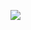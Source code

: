 <a href="naver.com" target="_blank"><img src="https://img.shields.io/badge/C%2B%2B-red?style=flat&logo=#00599C&logoColor=blue"/></a>
